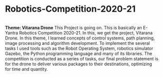 # Robotics-Competition-2020-21
<br> **Theme: Vitarana Drone**
This Project is going on. This is basically an E-Yantra Robotics Competition 2020-21. In this, we get the project, Vitarana Drone. In this theme, I learned concepts of control systems, path planning, image processing and algorithm development. To implement the several tasks I used tools such as the Robot Operating System, robotics simulator Gazebo, the Python programming language and many of its libraries. The competition is conducted as a series of tasks, our final problem statement is for the drone to deliver various packages to their destinations, optimizing for time and quantity.
